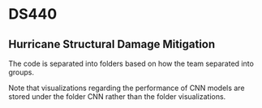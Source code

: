 # DS440
## Hurricane Structural Damage Mitigation

The code is separated into folders based on how the team separated into groups. 

Note that visualizations regarding the performance of CNN models are stored under the folder CNN rather than the folder visualizations. 
